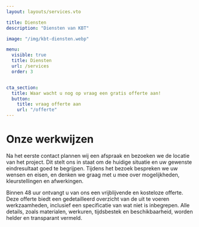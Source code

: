 ```yaml
---
layout: layouts/services.vto

title: Diensten
description: "Diensten van KBT"

image: "/img/kbt-diensten.webp"

menu:
  visible: true
  title: Diensten
  url: /services
  order: 3


cta_section:
  title: Waar wacht u nog op vraag een gratis offerte aan!
  button:
    title: vraag offerte aan
    url: "/offerte"
---
```


# Onze werkwijzen

Na het eerste contact plannen wij een afspraak en bezoeken we de locatie van het
project. Dit stelt ons in staat om de huidige situatie en uw gewenste
eindresultaat goed te begrijpen. Tijdens het bezoek bespreken we uw wensen en
eisen, en denken we graag met u mee over mogelijkheden, kleurstellingen en
afwerkingen.

Binnen 48 uur ontvangt u van ons een vrijblijvende en kosteloze offerte. Deze
offerte biedt een gedetailleerd overzicht van de uit te voeren werkzaamheden,
inclusief een specificatie van wat niet is inbegrepen. Alle details, zoals
materialen, werkuren, tijdsbestek en beschikbaarheid, worden helder en
transparant vermeld.

